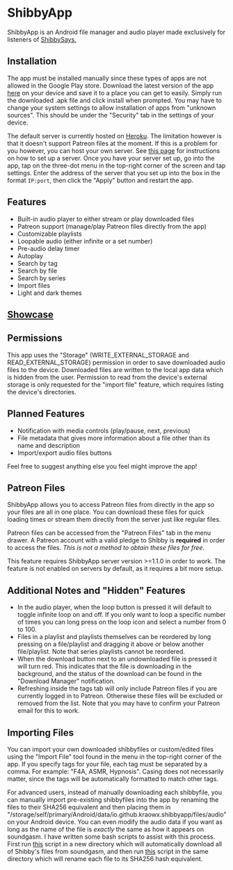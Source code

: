 # ShibbyApp
ShibbyApp is an Android file manager and audio player made exclusively for listeners of [ShibbySays.](https://www.reddit.com/r/ShibbySays/)

## Installation
The app must be installed manually since these types of apps are not allowed in the Google Play store. Download the latest version of the app [here](https://github.com/kraowx/shibbyapp/releases/latest) on your device and save it to a place you can get to easily. Simply run the downloaded .apk file and click install when prompted. You may have to change your system settings to allow installation of apps from "unknown sources". This should be under the "Security" tab in the settings of your device.

The default server is currently hosted on [Heroku](https://shibbyapp.herokuapp.com). The limitation however is that it doesn't support Patreon files at the moment. If this is a problem for you however, you can host your own server. See [this page](https://github.com/kraowx/shibbyapp-server) for instructions on how to set up a server. Once you have your server set up, go into the app, tap on the three-dot menu in the top-right corner of the screen and tap settings. Enter the address of the server that you set up into the box in the format <code>IP:port</code>, then click the "Apply" button and restart the app.

## Features
- Built-in audio player to either stream or play downloaded files
- Patreon support (manage/play Patreon files directly from the app)
- Customizable playlists
- Loopable audio (either infinite or a set number)
- Pre-audio delay timer
- Autoplay
- Search by tag
- Search by file
- Search by series
- Import files
- Light and dark themes

## [Showcase](https://ibb.co/album/gDq3aa)

## Permissions
This app uses the "Storage" (WRITE\_EXTERNAL\_STORAGE and READ\_EXTERNAL\_STORAGE) permission in order to save downloaded audio files to the device. Downloaded files are written to the local app data which is hidden from the user. Permission to read from the device's external storage is only requested for the "import file" feature, which requires listing the device's directories.

## Planned Features
- Notification with media controls (play/pause, next, previous)
- File metadata that gives more information about a file other than its name and description
- Import/export audio files buttons

Feel free to suggest anything else you feel might improve the app!

## Patreon Files
ShibbyApp allows you to access Patreon files from directly in the app so your files are all in one place. You can download these files for quick loading times or stream them directly from the server just like regular files.

Patreon files can be accessed from the "Patreon Files" tab in the menu drawer. A Patreon account with a valid pledge to Shibby is **required** in order to access the files. *This is not a method to obtain these files for free.*

This feature requires ShibbyApp server version >=1.1.0 in order to work. The feature is not enabled on servers by default, as it requires a bit more setup.

## Additional Notes and "Hidden" Features
- In the audio player, when the loop button is pressed it will default to toggle infinite loop on and off. If you only want to loop a specific number of times you can long press on the loop icon and select a number from 0 to 100.
- Files in a playlist and playlists themselves can be reordered by long pressing on a file/playlist and dragging it above or below another file/playlist. Note that series playlists cannot be reordered.
- When the download button next to an undownloaded file is pressed it will turn red. This indicates that the file is downloading in the background, and the status of the download can be found in the "Download Manager" notification.
- Refreshing inside the tags tab will only include Patreon files if you are currently logged in to Patreon. Otherwise these files will be excluded or removed from the list. Note that you may have to confirm your Patreon email for this to work.

## Importing Files
You can import your own downloaded shibbyfiles or custom/edited files using the "Import File" tool found in the menu in the top-right corner of the app. If you specify tags for your file, each tag must be separated by a comma. For example: "F4A, ASMR, Hypnosis". Casing does not necessarily matter, since the tags will be automatically formatted to match other tags.

For advanced users, instead of manually downloading each shibbyfile, you can manually import pre-existing shibbyfiles into the app by renaming the files to their SHA256 equivalent and then placing them in "/storage/self/primary/Android/data/io.github.kraowx.shibbyapp/files/audio" on your Android device. You can even modify the audio data if you want as long as the name of the file is *exactly* the same as how it appears on soundgasm. I have written some bash scripts to assist with this process. First run [this](https://gist.github.com/kraowx/4c1506f4dbb643f49203669756168413) script in a new directory which will automatically download all of Shibby's files from soundgasm, and then run [this](https://gist.github.com/kraowx/24104f038b9fee14a1466367381d465b) script in the same directory which will rename each file to its SHA256 hash equivalent.
